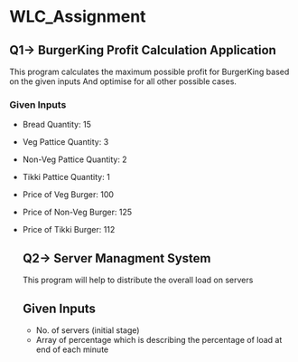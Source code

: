 # WLC_Assignment

## Q1-> BurgerKing Profit Calculation Application


This program calculates the maximum possible profit for BurgerKing based on the given inputs And optimise for all other possible cases.

### Given Inputs
- Bread Quantity: 15
- Veg Pattice Quantity: 3
- Non-Veg Pattice Quantity: 2
- Tikki Pattice Quantity: 1
- Price of Veg Burger: 100
- Price of Non-Veg Burger: 125
- Price of Tikki Burger: 112
  
  ##

  ## Q2-> Server Managment System

  This program will help to distribute the overall load on servers

  ## Given Inputs
  - No. of servers (initial stage)
  - Array of percentage which is describing the percentage of load at end of each minute

  
